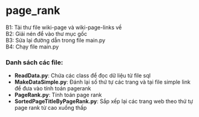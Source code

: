 # page_rank
B1: Tải thư file wiki-page và wiki-page-links về
<br/>
B2: Giải nén để vào thư mục gốc
<br/>
B3: Sửa lại đường dẫn trong file main.py
<br/>
B4: Chạy file main.py

<h3>Danh sách các file:</h3>
<ul>
<li><b>ReadData.py</b>: Chứa các class để đọc dữ liệu từ file sql</li>
<li><b>MakeDataSimple.py</b>: Đánh lại số thứ tự các trang và tại file simple link để đưa vào tính toán pagerank</li>
<li><b>PageRank.py</b>: Tính toán page rank </li>
<li><b>SortedPageTitleByPageRank.py</b>: Sắp xếp lại các trang web theo thứ tự page rank từ cao xuống thấp</li>
</ul>
